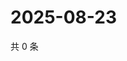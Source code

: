 # 2025-08-23

共 0 条

<!-- BEGIN ZHIHUQUESTIONS -->
<!-- 最后更新时间 Sat Aug 23 2025 12:13:22 GMT+0800 (China Standard Time) -->

<!-- END ZHIHUQUESTIONS -->
